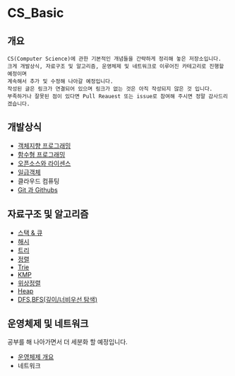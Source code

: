 # CS_Basic

## 개요
    CS(Computer Science)에 관한 기본적인 개념들을 간략하게 정리해 놓은 저장소입니다.
    크게 개발상식, 자료구조 및 알고리즘, 운영체제 및 네트워크로 이루어진 카테고리로 진행할 예정이며    
    계속해서 추가 및 수정해 나아갈 예정입니다.
    작성된 글은 링크가 연결되어 있으며 링크가 없는 것은 아직 작성되지 않은 것 입니다.
    부족하거나 잘못된 점이 있다면 Pull Reauest 또는 issue로 참여해 주시면 정말 감사드리겠습니다.


## 개발상식 
- [객체지향 프로그래밍](https://github.com/miseop25/CS_Basic/tree/master/CommonSenseOfDev/ObjectOrientedProgramming) 
- [함수형 프로그래밍](https://github.com/miseop25/CS_Basic/tree/master/CommonSenseOfDev/FunctionalProgramming)
- [오픈소스와 라이센스](https://github.com/miseop25/CS_Basic/tree/master/CommonSenseOfDev/OpenSource)
- [일급객체](https://github.com/miseop25/CS_Basic/tree/master/CommonSenseOfDev/FirstClassCitizen)
- 클라우드 컴퓨팅
- [Git 과 Githubs](https://github.com/miseop25/CS_Basic/tree/master/CommonSenseOfDev/GitAndGithub)


## 자료구조 및 알고리즘
- [스택 & 큐](https://github.com/miseop25/CS_Basic/tree/master/Algorithm/Stack%26Que)
- [해시](https://github.com/miseop25/CS_Basic/tree/master/Algorithm/Hash)
- [트리](https://github.com/miseop25/CS_Basic/tree/master/Algorithm/Tree)
- [정렬](https://github.com/miseop25/CS_Basic/tree/master/Algorithm/Sorting)
- [Trie](https://github.com/miseop25/CS_Basic/tree/master/Algorithm/Trie)
- [KMP](https://github.com/miseop25/CS_Basic/tree/master/Algorithm/KMP)
- [위상정렬](https://github.com/miseop25/CS_Basic/tree/master/Algorithm/Topology_Sort)
- [Heap](https://github.com/miseop25/CS_Basic/tree/master/Algorithm/Heap)
- [DFS,BFS(깊이/너비우선 탐색)](https://github.com/miseop25/CS_Basic/tree/master/Algorithm/DFS_BFS)
<!-- - DP(다이나믹프로그래밍)

- 이분탐색 -->


## 운영체제 및 네트워크

공부를 해 나아가면서 더 세분화 할 예정입니다.

- [운영체제 개요](https://github.com/miseop25/CS_Basic/tree/master/OperatingSystemAndNetwork/OperatingSystem)
- 네트워크